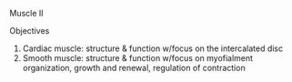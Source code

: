 Muscle II

Objectives

1. Cardiac muscle: structure & function w/focus on the intercalated disc  
2. Smooth muscle:  structure & function w/focus on myofialment organization, growth and renewal, regulation of contraction

